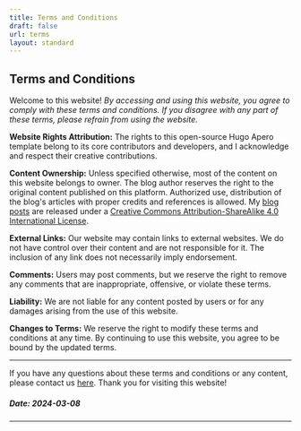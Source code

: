 ```yaml
---
title: Terms and Conditions
draft: false
url: terms
layout: standard
---
```

## Terms and Conditions

Welcome to this website! *By accessing and using this website, you agree to comply with these terms and conditions. If you disagree with any part of these terms, please refrain from using the website.*

**Website Rights Attribution:**
The rights to this open-source Hugo Apero template belong to its core contributors and developers, and I acknowledge and respect their creative contributions.

**Content Ownership:**
Unless specified otherwise, most of the content on this website belongs to owner. The blog author reserves the right to the original content published on this platform. Authorized use, distribution of the blog's articles with proper credits and references is allowed. My [blog posts](/post/) are released under a [Creative Commons Attribution-ShareAlike 4.0 International License](http://creativecommons.org/licenses/by-sa/4.0/).

<center>
<i class="fab fa-creative-commons fa-2x"></i><i class="fab fa-creative-commons-by fa-2x"></i><i class="fab fa-creative-commons-sa fa-2x"></i>
</center>

**External Links:**
Our website may contain links to external websites. We do not have control over their content and are not responsible for it. The inclusion of any link does not necessarily imply endorsement.

**Comments:**
Users may post comments, but we reserve the right to remove any comments that are inappropriate, offensive, or violate these terms.

**Liability:**
We are not liable for any content posted by users or for any damages arising from the use of this website.

**Changes to Terms:**
We reserve the right to modify these terms and conditions at any time. By continuing to use this website, you agree to be bound by the updated terms.

---

If you have any questions about these terms and conditions or any content, please contact us [here](mailto:shreyashsomvanshi03+site_apero@gmail.com). Thank you for visiting this website!

##### Date: 2024-03-08
---


